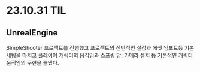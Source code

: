 # 23.10.31 TIL

## UnrealEngine

SimpleShooter 프로젝트를 진행했고 프로젝트의 전반적인 설정과 에셋 임포트등 기본 세팅을 마치고 플레이어 캐릭터의 움직임과 스프링 암, 카메라 설치 등 기본적인 캐릭터 움직임의 구현을 끝냈다.

